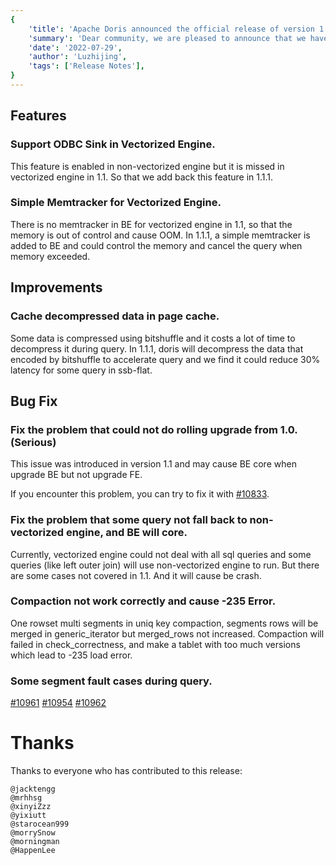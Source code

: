 ```yaml
---
{
    'title': 'Apache Doris announced the official release of version 1.1.1',
    'summary': 'Dear community, we are pleased to announce that we have officially released Apache Doris 1.1.1 on July 29, 2022! This release is a hotfix version of 1.1.0',
    'date': '2022-07-29',
    'author': 'Luzhijing',
    'tags': ['Release Notes'],
}
---
```

<!--
Licensed to the Apache Software Foundation (ASF) under one
or more contributor license agreements.  See the NOTICE file
distributed with this work for additional information
regarding copyright ownership.  The ASF licenses this file
to you under the Apache License, Version 2.0 (the
"License"); you may not use this file except in compliance
with the License.  You may obtain a copy of the License at

  http://www.apache.org/licenses/LICENSE-2.0

Unless required by applicable law or agreed to in writing,
software distributed under the License is distributed on an
"AS IS" BASIS, WITHOUT WARRANTIES OR CONDITIONS OF ANY
KIND, either express or implied.  See the License for the
specific language governing permissions and limitations
under the License.
-->

## Features

### Support ODBC Sink in Vectorized Engine.

This feature is enabled in non-vectorized engine but it is missed in vectorized engine in 1.1. So that we add back this feature in 1.1.1.

### Simple Memtracker for Vectorized Engine.

There is no memtracker in BE for vectorized engine in 1.1, so that the memory is out of control and cause OOM. In 1.1.1, a simple memtracker is added to BE and could control the memory and cancel the query when memory exceeded.

## Improvements

### Cache decompressed data in page cache.

Some data is compressed using bitshuffle and it costs a lot of time to decompress it during query. In 1.1.1, doris will decompress the data that encoded by bitshuffle to accelerate query and we find it could reduce 30% latency for some query in ssb-flat.

## Bug Fix

### Fix the problem that could not do rolling upgrade from 1.0.(Serious)

This issue was introduced in version 1.1 and may cause BE core when upgrade BE but not upgrade FE.

If you encounter this problem, you can try to fix it with [#10833](https://github.com/apache/doris/pull/10833).

### Fix the problem that some query not fall back to non-vectorized engine, and BE will core.

Currently, vectorized engine could not deal with all sql queries and some queries (like left outer join) will use non-vectorized engine to run. But there are some cases not covered in 1.1. And it will cause be crash.

### Compaction not work correctly and cause -235 Error.

One rowset multi segments in uniq key compaction, segments rows will be merged in generic_iterator but merged_rows not increased. Compaction will failed in check_correctness, and make a tablet with too much versions which lead to -235 load error.

### Some segment fault cases during query.

[#10961](https://github.com/apache/doris/pull/10961) 
[#10954](https://github.com/apache/doris/pull/10954) 
[#10962](https://github.com/apache/doris/pull/10962)

# Thanks

Thanks to everyone who has contributed to this release:

```
@jacktengg
@mrhhsg
@xinyiZzz
@yixiutt
@starocean999
@morrySnow
@morningman
@HappenLee
```
